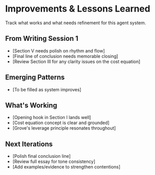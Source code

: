 # Improvements & Lessons Learned

Track what works and what needs refinement for this agent system.

## From Writing Session 1

- [Section V needs polish on rhythm and flow]
- [Final line of conclusion needs memorable closing]
- [Review Section III for any clarity issues on the cost equation]

## Emerging Patterns

- [To be filled as system improves]

## What's Working

- [Opening hook in Section I lands well]
- [Cost equation concept is clear and grounded]
- [Grove's leverage principle resonates throughout]

## Next Iterations

- [Polish final conclusion line]
- [Review full essay for tone consistency]
- [Add examples/evidence to strengthen contentions]
